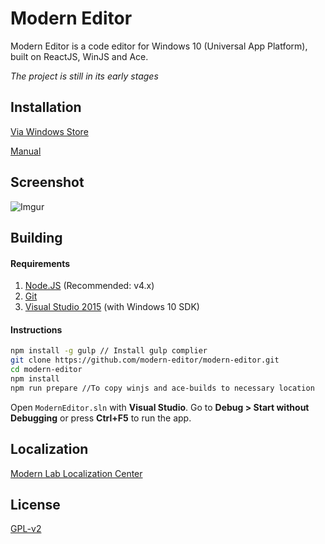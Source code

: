 # Modern Editor
Modern Editor is a code editor for Windows 10 (Universal App Platform), built on ReactJS, WinJS and Ace.

*The project is still in its early stages*

## Installation
[Via Windows Store](https://www.microsoft.com/store/apps/9nblggh6hbmg)

[Manual](https://github.com/modern-editor/modern-editor/releases)

## Screenshot
![Imgur](http://i.imgur.com/d1T1gWx.png)

## Building
#### Requirements
1. [Node.JS](https://nodejs.org/en/) (Recommended: v4.x)
2. [Git](https://git-scm.com/)
3. [Visual Studio 2015](https://www.visualstudio.com) (with Windows 10 SDK)

#### Instructions
```bash
npm install -g gulp // Install gulp complier
git clone https://github.com/modern-editor/modern-editor.git
cd modern-editor
npm install
npm run prepare //To copy winjs and ace-builds to necessary location
```

Open `ModernEditor.sln` with **Visual Studio**. Go to **Debug > Start without Debugging** or press **Ctrl+F5** to run the app.

## Localization
[Modern Lab Localization Center](http://localization.modernlab.xyz)

## License
[GPL-v2](https://github.com/modern-editor/modern-editor/blob/master/LICENSE)
